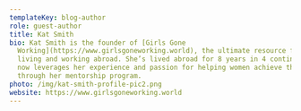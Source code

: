 ```yaml
---
templateKey: blog-author
role: guest-author
title: Kat Smith
bio: Kat Smith is the founder of [Girls Gone
  Working](https://www.girlsgoneworking.world), the ultimate resource for women
  living and working abroad. She’s lived abroad for 8 years in 4 continents and
  now leverages her experience and passion for helping women achieve their goals
  through her mentorship program.
photo: /img/kat-smith-profile-pic2.png
website: https://www.girlsgoneworking.world
---
```

